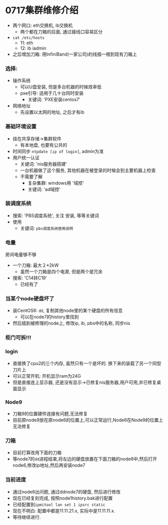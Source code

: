 # 0717集群维修介绍

- 两个网口: eth交换机, ib交换机
    - 两个都在刀箱的后面, 通过接线口容易区分
- `cat /etc/hosts`
    - 11: eth
    - 12: ib iadmin
- 之后增加刀箱: 用InfiniBand(一家公司)的线插一根到现有刀箱上


### 选择:
- 操作系统
    - 可以U盘安装, 但是多台机器的时候效率低
    - pxe引导: 适用于几十台同时安装
        - 关键词: 'PXE安装centos7'
- 网络地址
    - 先设置以太网的地址, 之后才有ib


### 基础环境设置
- 挂在共享存储->集群软件
    - 有本地盘, 也要有公共的
- 时间同步 `ntpdate [ip of login]`, admin为准
- 用户统一认证
    - 关键词: 'nis服务器搭建'
    - 一台机器做了这个服务, 其他机器在被登录的时候会到主要机器上检查
    - 不需要了解
        - 复杂集群: windows用 '域控'
        - 关键词: 'ad域控'

### 装调度系统
- 搜索: 'PBS调度系统', 关注 安装, 等等关键词
- 使用
    - 关键词: `pbs调度系统使用说明`

### 电量
房间电量够不够
- 一个刀箱: 最大２*2kW
    - 虽然一个刀箱是四个电源, 但是两个是冗余
- 搜索: 'C14转C19'
    - 已经有了

### 当某个node硬盘坏了
- 装CentOS6: `dd`, 复制其他node里的某个硬盘的所有信息
    - 可以在node7的history里找到
- 然后插到被修理的node上, 修改ip, ib, pbs中的名称, 同步nis

### 柜门可拆!!!

### login
- 直接换了cpu2的三个内存, 虽然只有一个是坏的. 换下来的装载了另一个同型刀片上
- 可以正常开机: 开机显示ram为24G
- 但是直接连上显示器, 还是没有显示->已修复nis服务器,用户可用,并已修复桌面显示

### Node9
- 刀箱9的位置硬件连接有问题,无法修复
- 目前原node9放在原node6的位置上,可以正常运行,Node6在Node9的位置上无法修复

### 刀箱
- 目前打算改用下面的刀箱
- 等node7的`dd`进程结束,将左边的硬盘放置在下面刀箱的node6中,然后打开node6,修改ip地址,然后再安装node7


### 当前进度
- 通过node6出问题, 通过ddnode7的硬盘, 然后进行修改
- 现在已经复刻完成, 按照node1history.bak进行配置
- 已经配置到`ipmitool lan set 1 ipsrc static`
- 现在不明白: 配置中都是11.11.21.x, 实际中是11.11.11.x.
- 等待继续进行.


